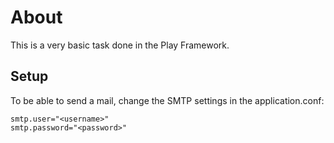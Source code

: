 # About

This is a very basic task done in the Play Framework.

## Setup

To be able to send a mail, change the SMTP settings in the application.conf:
```
smtp.user="<username>"
smtp.password="<password>"
```